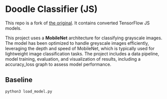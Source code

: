 # Doodle Classifier (JS)

This repo is a fork of [the original](https://github.com/ROCCYK/DoodlePredictor/tree/main). It contains converted TensorFlow JS models.

This project uses a **MobileNet** architecture for classifying grayscale images. The model has been optimized to handle greyscale images efficiently, leveraging the depth and speed of MobileNet, which is typically used for lightweight image classification tasks. The project includes a data pipeline, model training, evaluation, and visualization of results, including a accuracy_loss graph to assess model performance.

## Baseline

```bash
python3 load_model.py
```
